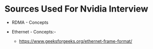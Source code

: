 # Sources Used For Nvidia Interview
* RDMA - Concepts



* Ethernet - Concepts:-
   * https://www.geeksforgeeks.org/ethernet-frame-format/
